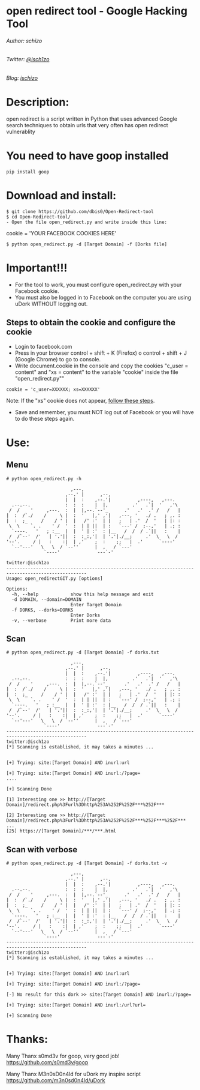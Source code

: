 # open redirect tool - Google Hacking Tool

###### Author: schizo
###### Twitter: [@isch1zo](https://twitter.com/isch1zo)
###### Blog: [ischizo](https://ischizo.com/)

# Description:

open redirect is a script written in Python that uses advanced Google search techniques to obtain urls that very often has open redirect vulnerablity

# You need to have goop installed
```
pip install goop
```

# Download and install:
```
$ git clone https://github.com/dbis0/Open-Redirect-tool
$ cd Open-Redirect-tool/
- Open the file open_redirect.py and write inside this line:
```
cookie = 'YOUR FACEBOOK COOKIES HERE'
```
$ python open_redirect.py -d [Target Domain] -f [Dorks file]
```
# Important!!!
- For the tool to work, you must configure open_redirect.py with your Facebook cookie.
- You must also be logged in to Facebook on the computer you are using uDork WITHOUT logging out.

## Steps to obtain the cookie and configure the cookie
- Login to facebook.com
- Press in your browser control + shift + K (Firefox) o control + shift + J (Google Chrome) to go to console.
- Write document.cookie in the console and copy the cookies "c_user = content" and "xs = content" to the variable "cookie" inside the file "open_redirect.py""
```
cookie = 'c_user=XXXXXX; xs=XXXXXX'
```
Note: If the "xs" cookie does not appear, [follow these steps](https://gist.github.com/sqren/0e4563f258c9e85e4ae1).
- Save and remember, you must NOT log out of Facebook or you will have to do these steps again.


# Use:

## Menu

```
# python open_redirect.py -h

                        ,---,                                     
                      ,--.' |      ,--,                           
                      |  |  :    ,--.'|          ,----,   ,---.   
  .--.--.             :  :  :    |  |,         .'   .`|  '   ,'\  
 /  /    '     ,---.  :  |  |,--.`--'_      .'   .'  .' /   /   | 
|  :  /`./    /     \ |  :  '   |,' ,'|   ,---, '   ./ .   ; ,. : 
|  :  ;_     /    / ' |  |   /' :'  | |   ;   | .'  /  '   | |: : 
 \  \    `. .    ' /  '  :  | | ||  | :   `---' /  ;--,'   | .; : 
  `----.   '   ; :__  |  |  ' | :'  : |__   /  /  / .`||   :    | 
 /  /`--'  /'   | '.'||  :  :_:,'|  | '.'|./__;     .'  \   \  /  
'--'.     / |   :    :|  | ,'    ;  :    ;;   |  .'      `----'   
  `--'---'   \   \  / `--''      |  ,   / `---'                   
              `----'              ---`-'                          
                                                                  
twitter:@isch1zo
----------------------------------------------------------------------------------------------------
Usage: open_redirectGIT.py [options]

Options:
  -h, --help            show this help message and exit
  -d DOMAIN, --domain=DOMAIN
                        Enter Target Domain
  -f DORKS, --dorks=DORKS
                        Enter Dorks
  -v, --verbose         Print more data
```
## Scan
```
# python open_redirect.py -d [Target Domain] -f dorks.txt

                        ,---,                                     
                      ,--.' |      ,--,                           
                      |  |  :    ,--.'|          ,----,   ,---.   
  .--.--.             :  :  :    |  |,         .'   .`|  '   ,'\  
 /  /    '     ,---.  :  |  |,--.`--'_      .'   .'  .' /   /   | 
|  :  /`./    /     \ |  :  '   |,' ,'|   ,---, '   ./ .   ; ,. : 
|  :  ;_     /    / ' |  |   /' :'  | |   ;   | .'  /  '   | |: : 
 \  \    `. .    ' /  '  :  | | ||  | :   `---' /  ;--,'   | .; : 
  `----.   '   ; :__  |  |  ' | :'  : |__   /  /  / .`||   :    | 
 /  /`--'  /'   | '.'||  :  :_:,'|  | '.'|./__;     .'  \   \  /  
'--'.     / |   :    :|  | ,'    ;  :    ;;   |  .'      `----'   
  `--'---'   \   \  / `--''      |  ,   / `---'                   
              `----'              ---`-'                          
----------------------------------------------------------------------------------------------------                                                                 
twitter:@isch1zo
[*] Scanning is established, it may takes a minutes ...


[+] Trying: site:[Target Domain] AND inurl:url

[+] Trying: site:[Target Domain] AND inurl:/?page=
....

[+] Scanning Done 

[1] Interesting one >> http://[Target Domain]/redirect.php%3Furl%3Dhttp%253A%252F%252F***%252F***

[2] Interesting one >> http://[Target Domain]/redirect.php%3Furl%3Dhttp%253A%252F%252F***%252F***%252F***
...
[25] https://[Target Domain]/***/***.html
```
## Scan with verbose
```
# python open_redirect.py -d [Target Domain] -f dorks.txt -v

                        ,---,                                     
                      ,--.' |      ,--,                           
                      |  |  :    ,--.'|          ,----,   ,---.   
  .--.--.             :  :  :    |  |,         .'   .`|  '   ,'\  
 /  /    '     ,---.  :  |  |,--.`--'_      .'   .'  .' /   /   | 
|  :  /`./    /     \ |  :  '   |,' ,'|   ,---, '   ./ .   ; ,. : 
|  :  ;_     /    / ' |  |   /' :'  | |   ;   | .'  /  '   | |: : 
 \  \    `. .    ' /  '  :  | | ||  | :   `---' /  ;--,'   | .; : 
  `----.   '   ; :__  |  |  ' | :'  : |__   /  /  / .`||   :    | 
 /  /`--'  /'   | '.'||  :  :_:,'|  | '.'|./__;     .'  \   \  /  
'--'.     / |   :    :|  | ,'    ;  :    ;;   |  .'      `----'   
  `--'---'   \   \  / `--''      |  ,   / `---'                   
              `----'              ---`-'                          
----------------------------------------------------------------------------------------------------                                                                  
twitter:@isch1zo
[*] Scanning is established, it may takes a minutes ...


[+] Trying: site:[Target Domain] AND inurl:url

[+] Trying: site:[Target Domain] AND inurl:/?page=

[-] No result for this dork >> site:[Target Domain] AND inurl:/?page=

[+] Trying: site:[Target Domain] AND inurl:/url?url=

[+] Scanning Done 
```
# Thanks:

Many Thanx s0md3v for goop, very good job! https://github.com/s0md3v/goop

Many Thanx M3n0sD0n4ld for uDork my inspire script https://github.com/m3n0sd0n4ld/uDork
